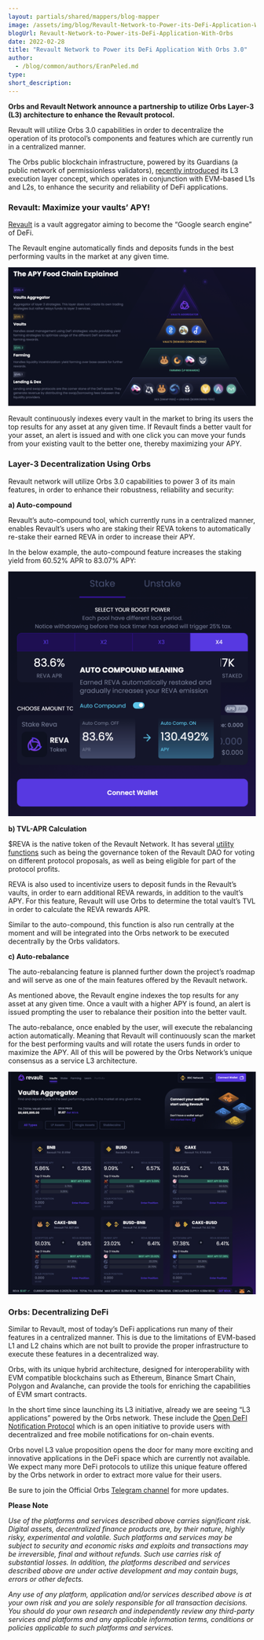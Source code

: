 ```yaml
---
layout: partials/shared/mappers/blog-mapper
image: /assets/img/blog/Revault-Network-to-Power-its-DeFi-Application-With-Orbs/bg.jpg
blogUrl: Revault-Network-to-Power-its-DeFi-Application-With-Orbs
date: 2022-02-28
title: "Revault Network to Power its DeFi Application With Orbs 3.0"
author:
  - /blog/common/authors/EranPeled.md
type:
short_description:
---
```


**Orbs and Revault Network announce a partnership to utilize Orbs Layer-3 (L3) architecture to enhance the Revault protocol.**

Revault will utilize Orbs 3.0 capabilities in order to decentralize the operation of its protocol’s components and features which are currently run in a centralized manner.

The Orbs public blockchain infrastructure, powered by its Guardians (a public network of permissionless validators), [recently introduced](https://www.orbs.com/How-Orbs-Hybrid-Architecture-Is-Becoming-a-Game-Changer-in-DeFi/) its L3 execution layer concept, which operates in conjunction with EVM-based L1s and L2s, to enhance the security and reliability of DeFi applications.


### Revault: Maximize your vaults’ APY!

[Revault](https://www.revault.network/) is a vault aggregator aiming to become the “Google search engine” of DeFi. 

The Revault engine automatically finds and deposits funds in the best performing vaults in the market at any given time.

![pyramid](/assets/img/blog/Revault-Network-to-Power-its-DeFi-Application-With-Orbs/image1.png)


Revault continuously indexes every vault in the market to bring its users the top results for any asset at any given time. If Revault finds a better vault for your asset, an alert is issued and with one click you can move your funds from your existing vault to the better one, thereby maximizing your APY.


### Layer-3 Decentralization Using Orbs

Revault network will utilize Orbs 3.0 capabilities to power 3 of its main features, in order to enhance their robustness, reliability and security:

**a) Auto-compound**

Revault’s auto-compound tool, which currently runs in a centralized manner, enables Revault’s users who are staking their REVA tokens to automatically re-stake their earned REVA in order to increase their APY.

In the below example, the auto-compound feature increases the staking yield from 60.52% APR to 83.07% APY:

![autocomp](/assets/img/blog/Revault-Network-to-Power-its-DeFi-Application-With-Orbs/image2.png)



**b) TVL-APR Calculation**

$REVA is the native token of the Revault Network. It has several [utility functions](https://revaultnetwork.medium.com/revaults-token-economics-e9bef267d9d2) such as being the governance token of the Revault DAO for voting on different protocol proposals, as well as being eligible for part of the protocol profits.

REVA is also used to incentivize users to deposit funds in the Revault’s vaults, in order to earn additional REVA rewards, in addition to the vault’s APY. For this feature, Revault will use Orbs to determine the total vault’s TVL in order to calculate the REVA rewards APR. 

Similar to the auto-compound, this function is also run centrally at the moment and will be integrated into the Orbs network to be executed decentrally by the Orbs validators.


**c) Auto-rebalance**

The auto-rebalancing feature is planned further down the project’s roadmap and will serve as one of the main features offered by the Revault network.

As mentioned above, the Revault engine indexes the top results for any asset at any given time. Once a vault with a higher APY is found, an alert is issued prompting the user to rebalance their position into the better vault.

The auto-rebalance, once enabled by the user, will execute the rebalancing action automatically. Meaning that Revault will continuously scan the market for the best performing vaults and will rotate the users funds in order to maximize the APY. All of this will be powered by the Orbs Network’s unique consensus as a service L3 architecture.

![rebalance](/assets/img/blog/Revault-Network-to-Power-its-DeFi-Application-With-Orbs/image3.png)


### Orbs: Decentralizing DeFi

Similar to Revault, most of today’s DeFi applications run many of their features in a centralized manner. This is due to the limitations of EVM-based L1 and L2 chains which are not built to provide the proper infrastructure to execute these features in a decentralized way.

Orbs, with its unique hybrid architecture, designed for interoperability with EVM compatible blockchains such as Ethereum, Binance Smart Chain, Polygon and Avalanche, can provide the 
tools for enriching the capabilities of EVM smart contracts.

In the short time since launching its L3 initiative, already we are seeing “L3 applications” powered by the Orbs network. These include the [Open DeFI Notification Protocol](https://medium.com/@defiorg/introducing-open-defi-notification-protocol-95a8712a94e0) which is an open initiative to provide users with decentralized and free mobile notifications for on-chain events.

Orbs novel L3 value proposition opens the door for many more exciting and innovative applications in the DeFi space which are currently not available. We expect many more DeFi protocols to utilize this unique feature offered by the Orbs network in order to extract more value for their users.

Be sure to join the Official Orbs [Telegram channel](https://t.me/OrbsNetwork) for more updates.


<div class='line-separator'> </div>

**Please Note**

_Use of the platforms and services described above carries significant risk. Digital assets, decentralized finance products are, by their nature, highly risky, experimental and volatile. Such platforms and services may be subject to security and economic risks and exploits and transactions may be irreversible, final and without refunds. Such use carries risk of substantial losses. In addition, the platforms described and services described above are under active development and may contain bugs, errors or other defects._

_Any use of any platform, application and/or services described above is at your own risk and you are solely responsible for all transaction decisions. You should do your own research and independently review any third-party services and platforms and any applicable information terms, conditions or policies applicable to such platforms and services._
